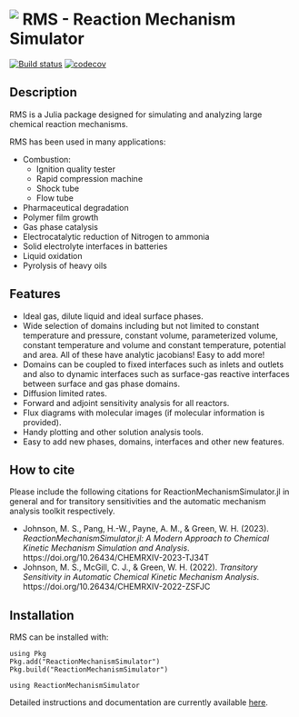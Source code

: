 # <img align="top" src="https://github.com/ReactionMechanismGenerator/ReactionMechanismSimulator.jl/blob/master/logos/rms-logo-small.png"> RMS - Reaction Mechanism Simulator

[![Build status](https://img.shields.io/travis/ReactionMechanismGenerator/ReactionMechanismSimulator.jl/master.svg)](https://travis-ci.org/ReactionMechanismGenerator/ReactionMechanismSimulator.jl)
[![codecov](https://codecov.io/gh/ReactionMechanismGenerator/ReactionMechanismSimulator.jl/branch/master/graph/badge.svg)](https://codecov.io/gh/ReactionMechanismGenerator/ReactionMechanismSimulator.jl)

## Description
RMS is a Julia package designed for simulating and analyzing large chemical reaction mechanisms. 

RMS has been used in many applications: 
* Combustion:
  * Ignition quality tester
  * Rapid compression machine
  * Shock tube
  * Flow tube
* Pharmaceutical degradation
* Polymer film growth
* Gas phase catalysis
* Electrocatalytic reduction of Nitrogen to ammonia
* Solid electrolyte interfaces in batteries
* Liquid oxidation
* Pyrolysis of heavy oils

## Features
* Ideal gas, dilute liquid and ideal surface phases. 
* Wide selection of domains including but not limited to constant temperature and pressure, constant volume, parameterized volume, constant temperature and volume and constant temperature, potential and area. All of these have analytic jacobians! Easy to add more!
* Domains can be coupled to fixed interfaces such as inlets and outlets and also to dynamic interfaces such as surface-gas reactive interfaces between surface and gas phase domains.
* Diffusion limited rates.
* Forward and adjoint sensitivity analysis for all reactors.  
* Flux diagrams with molecular images (if molecular information is provided).  
* Handy plotting and other solution analysis tools.  
* Easy to add new phases, domains, interfaces and other new features. 

## How to cite
Please include the following citations for ReactionMechanismSimulator.jl in general and for transitory sensitivities and the automatic mechanism analysis toolkit respectively. 

- <div class="csl-entry">Johnson, M. S., Pang, H.-W., Payne, A. M., &#38; Green, W. H. (2023). <i>ReactionMechanismSimulator.jl: A Modern Approach to Chemical Kinetic Mechanism Simulation and Analysis</i>. https://doi.org/10.26434/CHEMRXIV-2023-TJ34T</div>
- <div class="csl-entry">Johnson, M. S., McGill, C. J., &#38; Green, W. H. (2022). <i>Transitory Sensitivity in Automatic Chemical Kinetic Mechanism Analysis</i>. https://doi.org/10.26434/CHEMRXIV-2022-ZSFJC</div>

## Installation

RMS can be installed with:
```
using Pkg
Pkg.add("ReactionMechanismSimulator")
Pkg.build("ReactionMechanismSimulator")

using ReactionMechanismSimulator
```

Detailed instructions and documentation are currently available <a href="https://reactionmechanismgenerator.github.io/ReactionMechanismSimulator.jl">here</a>.
